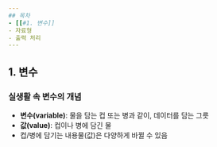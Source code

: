 ```yaml
--- 
## 목차 
- [[#1. 변수]] 
- 자료형 
- 출력 처리 
---
```

## 1. 변수 
### 실생활 속 변수의 개념 
- **변수(variable)**: 물을 담는 컵 또는 병과 같이, 데이터를 담는 그릇 
- **값(value)**: 컵이나 병에 담긴 물 
- 컵/병에 담기는 내용물(값)은 다양하게 바뀔 수 있음